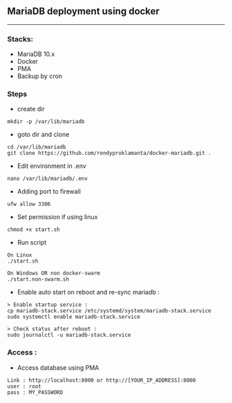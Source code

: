 ## MariaDB deployment using docker
<hr>

### Stacks:
- MariaDB 10.x
- Docker
- PMA
- Backup by cron

### Steps
- create dir
```
mkdir -p /var/lib/mariadb
```

- goto dir and clone
```
cd /var/lib/mariadb
git clone https://github.com/rendyproklamanta/docker-mariadb.git .
```

- Edit environment in .env
```
nano /var/lib/mariadb/.env
```

- Adding port to firewall
```
ufw allow 3306
```

- Set permission if using linux
```
chmod +x start.sh
```

- Run script
```
On Linux
./start.sh

On Windows OR non docker-swarm
./start.non-swarm.sh
```

- Enable auto start on reboot and re-sync mariadb :
```
> Enable startup service :
cp mariadb-stack.service /etc/systemd/system/mariadb-stack.service
sudo systemctl enable mariadb-stack.service

> Check status after reboot :
sudo journalctl -u mariadb-stack.service
```

### Access :
- Access database using PMA
```
Link : http://localhost:8000 or http://[YOUR_IP_ADDRESS]:8000
user : root
pass : MY_PASSWORD
```